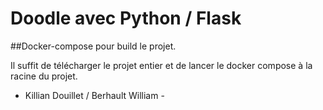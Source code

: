 # Doodle avec Python / Flask

##Docker-compose pour build le projet.

Il suffit de télécharger le projet entier et de lancer le docker compose à la racine du projet.


- Killian Douillet / Berhault William -
